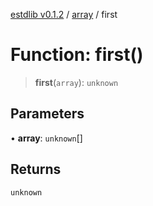 [estdlib v0.1.2](../wiki/Home) / [array](../wiki/array) / first

# Function: first()

> **first**(`array`): `unknown`

## Parameters

• **array**: `unknown`[]

## Returns

`unknown`
